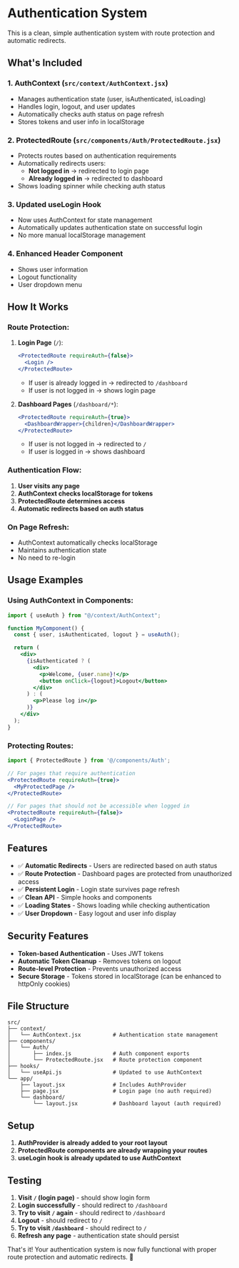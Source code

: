 # Authentication System

This is a clean, simple authentication system with route protection and automatic redirects.

## What's Included

### 1. **AuthContext** (`src/context/AuthContext.jsx`)

- Manages authentication state (user, isAuthenticated, isLoading)
- Handles login, logout, and user updates
- Automatically checks auth status on page refresh
- Stores tokens and user info in localStorage

### 2. **ProtectedRoute** (`src/components/Auth/ProtectedRoute.jsx`)

- Protects routes based on authentication requirements
- Automatically redirects users:
  - **Not logged in** → redirected to login page
  - **Already logged in** → redirected to dashboard
- Shows loading spinner while checking auth status

### 3. **Updated useLogin Hook**

- Now uses AuthContext for state management
- Automatically updates authentication state on successful login
- No more manual localStorage management

### 4. **Enhanced Header Component**

- Shows user information
- Logout functionality
- User dropdown menu

## How It Works

### **Route Protection:**

1. **Login Page** (`/`):

   ```jsx
   <ProtectedRoute requireAuth={false}>
     <Login />
   </ProtectedRoute>
   ```

   - If user is already logged in → redirected to `/dashboard`
   - If user is not logged in → shows login page

2. **Dashboard Pages** (`/dashboard/*`):
   ```jsx
   <ProtectedRoute requireAuth={true}>
     <DashboardWrapper>{children}</DashboardWrapper>
   </ProtectedRoute>
   ```
   - If user is not logged in → redirected to `/`
   - If user is logged in → shows dashboard

### **Authentication Flow:**

1. **User visits any page**
2. **AuthContext checks localStorage for tokens**
3. **ProtectedRoute determines access**
4. **Automatic redirects based on auth status**

### **On Page Refresh:**

- AuthContext automatically checks localStorage
- Maintains authentication state
- No need to re-login

## Usage Examples

### **Using AuthContext in Components:**

```jsx
import { useAuth } from "@/context/AuthContext";

function MyComponent() {
  const { user, isAuthenticated, logout } = useAuth();

  return (
    <div>
      {isAuthenticated ? (
        <div>
          <p>Welcome, {user.name}!</p>
          <button onClick={logout}>Logout</button>
        </div>
      ) : (
        <p>Please log in</p>
      )}
    </div>
  );
}
```

### **Protecting Routes:**

```jsx
import { ProtectedRoute } from '@/components/Auth';

// For pages that require authentication
<ProtectedRoute requireAuth={true}>
  <MyProtectedPage />
</ProtectedRoute>

// For pages that should not be accessible when logged in
<ProtectedRoute requireAuth={false}>
  <LoginPage />
</ProtectedRoute>
```

## Features

- ✅ **Automatic Redirects** - Users are redirected based on auth status
- ✅ **Route Protection** - Dashboard pages are protected from unauthorized access
- ✅ **Persistent Login** - Login state survives page refresh
- ✅ **Clean API** - Simple hooks and components
- ✅ **Loading States** - Shows loading while checking authentication
- ✅ **User Dropdown** - Easy logout and user info display

## Security Features

- **Token-based Authentication** - Uses JWT tokens
- **Automatic Token Cleanup** - Removes tokens on logout
- **Route-level Protection** - Prevents unauthorized access
- **Secure Storage** - Tokens stored in localStorage (can be enhanced to httpOnly cookies)

## File Structure

```
src/
├── context/
│   └── AuthContext.jsx          # Authentication state management
├── components/
│   └── Auth/
│       ├── index.js             # Auth component exports
│       └── ProtectedRoute.jsx   # Route protection component
├── hooks/
│   └── useApi.js                # Updated to use AuthContext
└── app/
    ├── layout.jsx               # Includes AuthProvider
    ├── page.jsx                 # Login page (no auth required)
    └── dashboard/
        └── layout.jsx           # Dashboard layout (auth required)
```

## Setup

1. **AuthProvider is already added to your root layout**
2. **ProtectedRoute components are already wrapping your routes**
3. **useLogin hook is already updated to use AuthContext**

## Testing

1. **Visit `/` (login page)** - should show login form
2. **Login successfully** - should redirect to `/dashboard`
3. **Try to visit `/` again** - should redirect to `/dashboard`
4. **Logout** - should redirect to `/`
5. **Try to visit `/dashboard`** - should redirect to `/`
6. **Refresh any page** - authentication state should persist

That's it! Your authentication system is now fully functional with proper route protection and automatic redirects. 🚀

